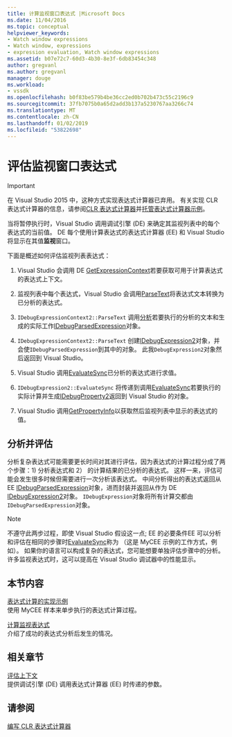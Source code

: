 ```yaml
---
title: 计算监视窗口表达式 |Microsoft Docs
ms.date: 11/04/2016
ms.topic: conceptual
helpviewer_keywords:
- Watch window expressions
- Watch window, expressions
- expression evaluation, Watch window expressions
ms.assetid: b07e72c7-60d3-4b30-8e3f-6db83454c348
author: gregvanl
ms.author: gregvanl
manager: douge
ms.workload:
- vssdk
ms.openlocfilehash: b0f83be579b4be36cc2ed0b702b473c55c2196c9
ms.sourcegitcommit: 37fb7075b0a65d2add3b137a5230767aa3266c74
ms.translationtype: MT
ms.contentlocale: zh-CN
ms.lasthandoff: 01/02/2019
ms.locfileid: "53822698"
---
```

# <a name="evaluate-a-watch-window-expression"></a>评估监视窗口表达式
> [!IMPORTANT]
>  在 Visual Studio 2015 中，这种方式实现表达式计算器已弃用。 有关实现 CLR 表达式计算器的信息，请参阅[CLR 表达式计算器](https://github.com/Microsoft/ConcordExtensibilitySamples/wiki/CLR-Expression-Evaluators)并[托管表达式计算器示例](https://github.com/Microsoft/ConcordExtensibilitySamples/wiki/Managed-Expression-Evaluator-Sample)。  
  
 当将暂停执行时，Visual Studio 调用调试引擎 (DE) 来确定其监视列表中的每个表达式的当前值。 DE 每个使用计算表达式的表达式计算器 (EE) 和 Visual Studio 将显示在其值**监视**窗口。  
  
 下面是概述如何评估监视列表表达式：  
  
1.  Visual Studio 会调用 DE [GetExpressionContext](../../extensibility/debugger/reference/idebugstackframe2-getexpressioncontext.md)若要获取可用于计算表达式的表达式上下文。  
  
2.  监视列表中每个表达式，Visual Studio 会调用[ParseText](../../extensibility/debugger/reference/idebugexpressioncontext2-parsetext.md)将表达式文本转换为已分析的表达式。  
  
3.  `IDebugExpressionContext2::ParseText` 调用[分析](../../extensibility/debugger/reference/idebugexpressionevaluator-parse.md)若要执行的分析的文本和生成的实际工作[IDebugParsedExpression](../../extensibility/debugger/reference/idebugparsedexpression.md)对象。  
  
4.  `IDebugExpressionContext2::ParseText` 创建[IDebugExpression2](../../extensibility/debugger/reference/idebugexpression2.md)对象，并会使`IDebugParsedExpression`到其中的对象。 此我`DebugExpression2`对象然后返回到 Visual Studio。  
  
5.  Visual Studio 调用[EvaluateSync](../../extensibility/debugger/reference/idebugexpression2-evaluatesync.md)已分析的表达式进行求值。  
  
6.  `IDebugExpression2::EvaluateSync` 将传递到调用[EvaluateSync](../../extensibility/debugger/reference/idebugparsedexpression-evaluatesync.md)若要执行的实际计算并生成[IDebugProperty2](../../extensibility/debugger/reference/idebugproperty2.md)返回到 Visual Studio 的对象。  
  
7.  Visual Studio 调用[GetPropertyInfo](../../extensibility/debugger/reference/idebugproperty2-getpropertyinfo.md)以获取然后监视列表中显示的表达式的值。  
  
## <a name="parse-then-evaluate"></a>分析并评估  
 分析复杂表达式可能需要更长时间对其进行评估，因为表达式的计算过程分成了两个步骤：1) 分析表达式和 2） 的计算结果的已分析的表达式。 这样一来，评估可能会发生很多时候但需要进行一次分析该表达式。 中间分析得出的表达式返回从 EE [IDebugParsedExpression](../../extensibility/debugger/reference/idebugparsedexpression.md)对象，进而封装并返回从作为 DE [IDebugExpression2](../../extensibility/debugger/reference/idebugexpression2.md)对象。 `IDebugExpression`对象将所有计算交都由`IDebugParsedExpression`对象。  
  
> [!NOTE]
>  不遵守此两步过程，即使 Visual Studio 假设这一点; EE 的必要条件EE 可以分析和评估在相同的步骤时[EvaluateSync](../../extensibility/debugger/reference/idebugparsedexpression-evaluatesync.md)称为 （这是 MyCEE 示例的工作方式，例如）。 如果你的语言可以构成复杂的表达式，您可能想要单独评估步骤中的分析。 许多监视表达式时，这可以提高在 Visual Studio 调试器中的性能显示。  
  
## <a name="in-this-section"></a>本节内容  
 [表达式计算的实现示例](../../extensibility/debugger/sample-implementation-of-expression-evaluation.md)  
 使用 MyCEE 样本来单步执行的表达式计算过程。  
  
 [计算监视表达式](../../extensibility/debugger/evaluating-a-watch-expression.md)  
 介绍了成功的表达式分析后发生的情况。  
  
## <a name="related-sections"></a>相关章节  
 [评估上下文](../../extensibility/debugger/evaluation-context.md)  
 提供调试引擎 (DE) 调用表达式计算器 (EE) 时传递的参数。  
  
## <a name="see-also"></a>请参阅  
 [编写 CLR 表达式计算器](../../extensibility/debugger/writing-a-common-language-runtime-expression-evaluator.md)